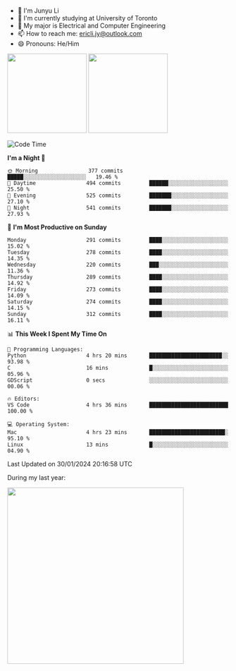 ### 
- 👨 I'm Junyu Li
- 📖 I'm currently studying at University of Toronto
- 🌱 My major is Electrical and Computer Engineering
- 📫 How to reach me: ericli.jy@outlook.com
- 😄 Pronouns: He/Him

<p align="left">  
  <img height="180em" src="https://github-readme-stats-sigma-five-48.vercel.app/api?username=ericjyli&theme=tokyonight&show_icons=true&count_private=true&include_orgs=true" />
  <img height="180em" src="https://github-readme-stats-sigma-five-48.vercel.app/api/top-langs/?username=ericjyli&theme=tokyonight&count_private=true&include_orgs=true&include_orgs=true&layout=compact" />
</p>

<!--START_SECTION:waka-->
![Code Time](http://img.shields.io/badge/Code%20Time-398%20hrs%2045%20mins-blue)

**I'm a Night 🦉** 

```text
🌞 Morning                377 commits         █████░░░░░░░░░░░░░░░░░░░░   19.46 % 
🌆 Daytime                494 commits         ██████░░░░░░░░░░░░░░░░░░░   25.50 % 
🌃 Evening                525 commits         ███████░░░░░░░░░░░░░░░░░░   27.10 % 
🌙 Night                  541 commits         ███████░░░░░░░░░░░░░░░░░░   27.93 % 
```
📅 **I'm Most Productive on Sunday** 

```text
Monday                   291 commits         ████░░░░░░░░░░░░░░░░░░░░░   15.02 % 
Tuesday                  278 commits         ████░░░░░░░░░░░░░░░░░░░░░   14.35 % 
Wednesday                220 commits         ███░░░░░░░░░░░░░░░░░░░░░░   11.36 % 
Thursday                 289 commits         ████░░░░░░░░░░░░░░░░░░░░░   14.92 % 
Friday                   273 commits         ████░░░░░░░░░░░░░░░░░░░░░   14.09 % 
Saturday                 274 commits         ████░░░░░░░░░░░░░░░░░░░░░   14.15 % 
Sunday                   312 commits         ████░░░░░░░░░░░░░░░░░░░░░   16.11 % 
```


📊 **This Week I Spent My Time On** 

```text
💬 Programming Languages: 
Python                   4 hrs 20 mins       ███████████████████████░░   93.98 % 
C                        16 mins             █░░░░░░░░░░░░░░░░░░░░░░░░   05.96 % 
GDScript                 0 secs              ░░░░░░░░░░░░░░░░░░░░░░░░░   00.06 % 

🔥 Editors: 
VS Code                  4 hrs 36 mins       █████████████████████████   100.00 % 

💻 Operating System: 
Mac                      4 hrs 23 mins       ████████████████████████░   95.10 % 
Linux                    13 mins             █░░░░░░░░░░░░░░░░░░░░░░░░   04.90 % 
```


 Last Updated on 30/01/2024 20:16:58 UTC
<!--END_SECTION:waka-->

<p> During my last year: </p>
<img height="400em" src="https://github-readme-stats-git-master-ericjyli.vercel.app/api/wakatime?username=ericjyli&layout=compact&theme=tokyonight" />

<!--
Here are some ideas to get you started:

- 🔭 I’m currently working on ...
- 🌱 I’m currently learning ...
- 👯 I’m looking to collaborate on ...
- 🤔 I’m looking for help with ...
- 💬 Ask me about ...
- 📫 How to reach me: ...
- 😄 Pronouns: ...
- ⚡ Fun fact: ...
-->
